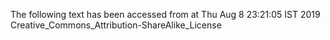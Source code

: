 The following text has been accessed from at Thu Aug 8 23:21:05 IST 2019
Creative_Commons_Attribution-ShareAlike_License
